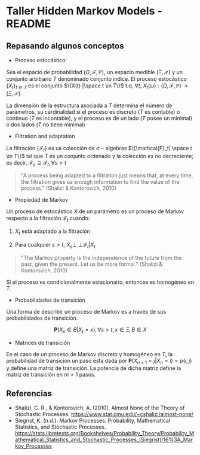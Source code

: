 # Taller Hidden Markov Models - README

## Repasando algunos conceptos

- Proceso estocástico:

Sea el espacio de probabilidad $(\Omega, \mathcal{F}, \mathbb{P})$,  un espacio medible $(\Xi, \mathcal{X})$ y un conjunto arbitrario $T$ denominado conjunto indice. El proceso estocástico $\{ X_t \}_{t \in T}$ es el conjunto $\{X(t) |\space t \in T\}$ t.q. $\forall t$,  $X_t(\omega): (\Omega, \mathcal{F}, \mathbb{P}) \to (\Xi, \mathcal{X})$


La dimensión de la estructura asociada a $T$ determina el número de parámetros, su cardinalidad sí el proceso es discreto ($T$ es contable) o continuo ($T$ es incontable), y el proceso es de un lado ($T$ posee un minimal) o dos lados ($T$ no tiene minimal)

- Filtration and adaptation

La filtración $\{\mathcal{F}_t\}$ es ua colección de $\sigma-\text{algebras}$ $\{\mathcal{F}_t| \space t \in T\}$ tal que $T$ es un conjunto ordenado y la colección es no decreciente; es decir, $\mathcal{F}_s \supseteq\mathcal{F}_t , \forall s>t$

> "A process being adapted to a filtration just means that, at every time, the
filtration gives us enough information to find the value of the process." (Shalizi & Kontorovich, 2010)


- Propiedad de Markov


Un proceso de estocástico $X$ de un parámetro es un proceso de Markov respecto a la filtración ${\mathcal{F}}_t$ cuando:

1. $X_t$ está adaptado a la filtración


2. Para cualquier $s > t$, $X_s {\perp \!\!\! \perp} \mathcal{F}_t|X_t$

> "The Markov property is the independence of the future from the past, given the
present. Let us be more formal." (Shalizi & Kontorovich, 2010)

Sí el proceso es condicionalmente estacionario, entonces es homogéneo en $T$.

- Probabilidades de transición

Una forma de describir un proceso de Markov es a través de sus probabilidades de transición.

$$\mathbf{P}(X_s \in B | X_t = x), \forall s>t, x\in\Xi, B \in X$$

- Matrices de transición

En el caso de un proceso de Markov discreto y homogéneo en $T$, la probabilidad de transición un paso esta dada por $\mathbf{P}(X_{n+1} = j | X_n = i) = p(i, j)$ y define una matriz de transición. La potencia de dicha matriz define la matriz de transición en $m>1$ pasos.


## Referencias

- Shalizi, C. R., & Kontorovich, A. (2010). Almost None of the Theory of Stochastic Processes. https://www.stat.cmu.edu/~cshalizi/almost-none/
- Siegrist, K. (n.d.). Markov Processes. Probability, Mathematical Statistics, and Stochastic Processes. https://stats.libretexts.org/Bookshelves/Probability_Theory/Probability_Mathematical_Statistics_and_Stochastic_Processes_(Siegrist)/16%3A_Markov_Processes
